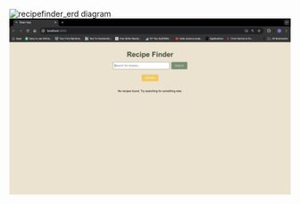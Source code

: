 ![recipefinder_erd diagram](https://github.com/user-attachments/assets/7e7d073e-fa1c-4a91-8b02-336804c4d49e)
![opening page](openingpage.png)
